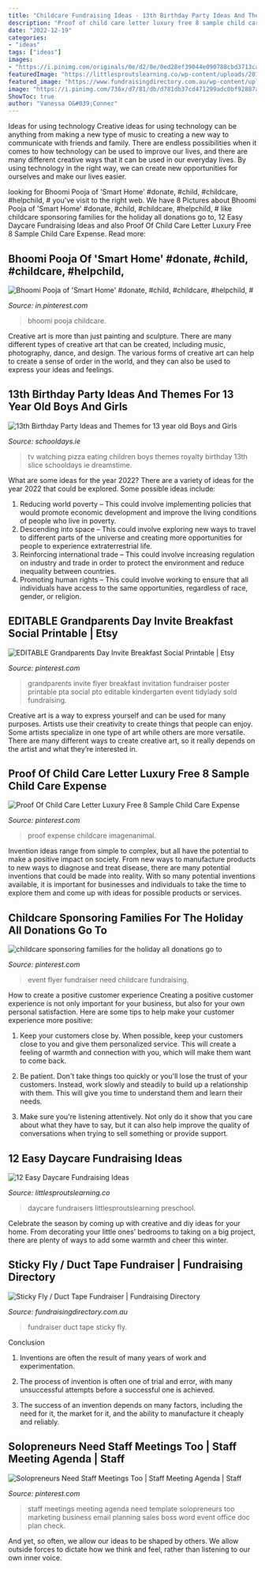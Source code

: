 ```yaml
---
title: "Childcare Fundraising Ideas - 13th Birthday Party Ideas And Themes For 13 Year Old Boys And Girls"
description: "Proof of child care letter luxury free 8 sample child care expense"
date: "2022-12-19"
categories:
- "ideas"
tags: ["ideas"]
images:
- "https://i.pinimg.com/originals/0e/d2/8e/0ed28ef39044e090788cbd3713ca8609.jpg"
featuredImage: "https://littlesproutslearning.co/wp-content/uploads/2014/11/12-Easy-Daycare-Fundraising-Ideas.jpg"
featured_image: "https://www.fundraisingdirectory.com.au/wp-content/uploads/2017/09/duct-tape-fundraiser-large.png"
image: "https://i.pinimg.com/736x/d7/81/db/d781db37cd471299adc0bf92887a295b.jpg"
ShowToc: true
author: "Vanessa O&#039;Conner"
---
```



Ideas for using technology
Creative ideas for using technology can be anything from making a new type of music to creating a new way to communicate with friends and family. There are endless possibilities when it comes to how technology can be used to improve our lives, and there are many different creative ways that it can be used in our everyday lives. By using technology in the right way, we can create new opportunities for ourselves and make our lives easier.

	

		
looking for Bhoomi Pooja of &#039;Smart Home&#039; #donate, #child, #childcare, #helpchild, # you've visit to the right web. We have 8 Pictures about Bhoomi Pooja of &#039;Smart Home&#039; #donate, #child, #childcare, #helpchild, # like childcare sponsoring families for the holiday all donations go to, 12 Easy Daycare Fundraising Ideas and also Proof Of Child Care Letter Luxury Free 8 Sample Child Care Expense. Read more:
		
    
## Bhoomi Pooja Of &#039;Smart Home&#039; #donate, #child, #childcare, #helpchild, #

<img loading=lazy src="https://i.pinimg.com/originals/3d/26/65/3d2665be347839fb10e6fc3d1f661e3f.jpg" onerror="this.onerror=null;this.src='https://tse4.mm.bing.net/th?id=OIP.HgQQbKS5z5BsYfS-5FxPiwHaKd&amp;pid=15.1';" alt="Bhoomi Pooja of &#039;Smart Home&#039; #donate, #child, #childcare, #helpchild, #">

_Source: in.pinterest.com_

>bhoomi pooja childcare. 

	

Creative art is more than just painting and sculpture. There are many different types of creative art that can be created, including music, photography, dance, and design. The various forms of creative art can help to create a sense of order in the world, and they can also be used to express your ideas and feelings.

    
## 13th Birthday Party Ideas And Themes For 13 Year Old Boys And Girls

<img loading=lazy src="http://www.schooldays.ie/i/0CB49003AC5B3D3280257FD4003224BB/stockfresh_77426_group-of-children-eating-pizza-watching-tv_sizeXS.jpg" onerror="this.onerror=null;this.src='https://tse2.mm.bing.net/th?id=OIP.Pdvjg-pRCxX6AvCQpYj37QAAAA&amp;pid=15.1';" alt="13th Birthday Party Ideas and Themes for 13 year old Boys and Girls">

_Source: schooldays.ie_

>tv watching pizza eating children boys themes royalty birthday 13th slice schooldays ie dreamstime. 

	

What are some ideas for the year 2022?
There are a variety of ideas for the year 2022 that could be explored. Some possible ideas include: 
1. Reducing world poverty – This could involve implementing policies that would promote economic development and improve the living conditions of people who live in poverty. 
2. Descending into space – This could involve exploring new ways to travel to different parts of the universe and creating more opportunities for people to experience extraterrestrial life. 
3. Reinforcing international trade – This could involve increasing regulation on industry and trade in order to protect the environment and reduce inequality between countries. 
4. Promoting human rights – This could involve working to ensure that all individuals have access to the same opportunities, regardless of race, gender, or religion.

    
## EDITABLE Grandparents Day Invite Breakfast Social Printable | Etsy

<img loading=lazy src="https://i.pinimg.com/originals/04/a8/ba/04a8ba07160d702b1596d3f98a867f4f.jpg" onerror="this.onerror=null;this.src='https://tse3.mm.bing.net/th?id=OIP.nBvqLEErrRCNB-hTZqPkHwHaHa&amp;pid=15.1';" alt="EDITABLE Grandparents Day Invite Breakfast Social Printable | Etsy">

_Source: pinterest.com_

>grandparents invite flyer breakfast invitation fundraiser poster printable pta social pto editable kindergarten event tidylady sold fundraising. 

	

Creative art is a way to express yourself and can be used for many purposes. Artists use their creativity to create things that people can enjoy. Some artists specialize in one type of art while others are more versatile. There are many different ways to create creative art, so it really depends on the artist and what they’re interested in.

    
## Proof Of Child Care Letter Luxury Free 8 Sample Child Care Expense

<img loading=lazy src="https://i.pinimg.com/736x/d7/81/db/d781db37cd471299adc0bf92887a295b.jpg" onerror="this.onerror=null;this.src='https://tse1.mm.bing.net/th?id=OIP.yDSkmy3KhQAwDfnJPofa_wHaJA&amp;pid=15.1';" alt="Proof Of Child Care Letter Luxury Free 8 Sample Child Care Expense">

_Source: pinterest.com_

>proof expense childcare imagenanimal. 

	

Invention ideas range from simple to complex, but all have the potential to make a positive impact on society. From new ways to manufacture products to new ways to diagnose and treat disease, there are many potential inventions that could be made into reality. With so many potential inventions available, it is important for businesses and individuals to take the time to explore them and come up with ideas for possible products or services.

    
## Childcare Sponsoring Families For The Holiday All Donations Go To

<img loading=lazy src="https://i.pinimg.com/736x/ad/97/86/ad978609524eb1404bc8999fccf42d6e--event-flyers-smileys.jpg" onerror="this.onerror=null;this.src='https://tse4.mm.bing.net/th?id=OIP.eb_4YkJtVUlGoXvz0fWXUwAAAA&amp;pid=15.1';" alt="childcare sponsoring families for the holiday all donations go to">

_Source: pinterest.com_

>event flyer fundraiser need childcare fundraising. 

	

How to create a positive customer experience
Creating a positive customer experience is not only important for your business, but also for your own personal satisfaction. Here are some tips to help make your customer experience more positive:
1. Keep your customers close by. When possible, keep your customers close to you and give them personalized service. This will create a feeling of warmth and connection with you, which will make them want to come back.

2. Be patient. Don't take things too quickly or you'll lose the trust of your customers. Instead, work slowly and steadily to build up a relationship with them. This will give you time to understand them and learn their needs.

3. Make sure you're listening attentively. Not only do it show that you care about what they have to say, but it can also help improve the quality of conversations when trying to sell something or provide support.

    
## 12 Easy Daycare Fundraising Ideas

<img loading=lazy src="https://littlesproutslearning.co/wp-content/uploads/2014/11/12-Easy-Daycare-Fundraising-Ideas.jpg" onerror="this.onerror=null;this.src='https://tse1.mm.bing.net/th?id=OIP.CRhMsOFEKP333ISFtLKLHwHaO0&amp;pid=15.1';" alt="12 Easy Daycare Fundraising Ideas">

_Source: littlesproutslearning.co_

>daycare fundraisers littlesproutslearning preschool. 

	

Celebrate the season by coming up with creative and diy ideas for your home. From decorating your little ones’ bedrooms to taking on a big project, there are plenty of ways to add some warmth and cheer this winter.

    
## Sticky Fly / Duct Tape Fundraiser | Fundraising Directory

<img loading=lazy src="https://www.fundraisingdirectory.com.au/wp-content/uploads/2017/09/duct-tape-fundraiser-large.png" onerror="this.onerror=null;this.src='https://tse3.mm.bing.net/th?id=OIP.jUperixuKLoX6pA7l0AlHgHaEw&amp;pid=15.1';" alt="Sticky Fly / Duct Tape Fundraiser | Fundraising Directory">

_Source: fundraisingdirectory.com.au_

>fundraiser duct tape sticky fly. 

	

Conclusion
1. Inventions are often the result of many years of work and experimentation.
2. The process of invention is often one of trial and error, with many unsuccessful attempts before a successful one is achieved.

3. The success of an invention depends on many factors, including the need for it, the market for it, and the ability to manufacture it cheaply and reliably.

    
## Solopreneurs Need Staff Meetings Too | Staff Meeting Agenda | Staff

<img loading=lazy src="https://i.pinimg.com/originals/0e/d2/8e/0ed28ef39044e090788cbd3713ca8609.jpg" onerror="this.onerror=null;this.src='https://tse1.mm.bing.net/th?id=OIP.NHQoBYDT6Y5JhztyVrh4CAHaKQ&amp;pid=15.1';" alt="Solopreneurs Need Staff Meetings Too | Staff Meeting Agenda | Staff">

_Source: pinterest.com_

>staff meetings meeting agenda need template solopreneurs too marketing business email planning sales boss word event office doc plan check. 

	

And yet, so often, we allow our ideas to be shaped by others. We allow outside forces to dictate how we think and feel, rather than listening to our own inner voice.

